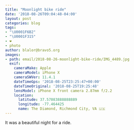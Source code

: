 ```yaml
---
title: "Moonlight bike ride"
date: '2018-08-26T09:04:48-04:00'
layout: post
categories: blog
tags:
- "\U0001F6B2"
- "\U0001F315"
- ❤️
- photo
author: blalor@bravo5.org
images:
- path: email/2018-08-26-moonlight-bike-ride/IMG_4489.jpg
  exif:
    cameraMake: Apple
    cameraModel: iPhone X
    cameraSWVer: 11.4.1
    dateTimeGps: '2018-08-25T23:25:47+00:00'
    dateTimeOriginal: '2018-08-25T19:25:48'
    lensModel: iPhone X front camera 2.87mm f/2.2
    location:
      latitude: 37.57083888888889
      longitude: -77.464425
      name: The Diamond, Richmond City, VA 🇺🇸
---
```



It was a beautiful night for a ride.


